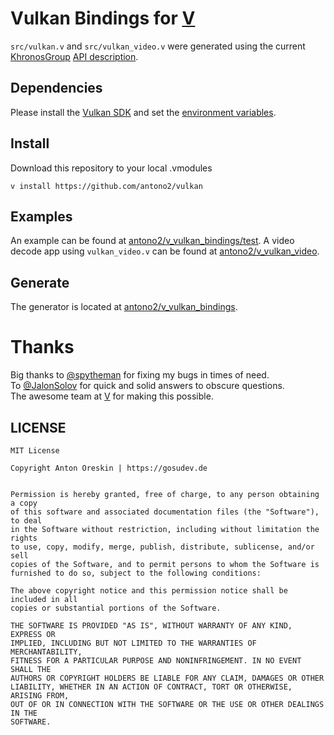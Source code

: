 

# Vulkan Bindings for [V](https://vlang.io/)
`src/vulkan.v` and `src/vulkan_video.v` were generated using the current [KhronosGroup](https://github.com/KhronosGroup/) [API description](https://github.com/KhronosGroup/Vulkan-Docs/blob/main/xml/vk.xml).

## Dependencies
Please install the [Vulkan SDK](https://vulkan.lunarg.com/sdk/home) and set the [environment variables](https://vulkan.lunarg.com/doc/sdk/latest/linux/getting_started.html).

## Install
 Download this repository to your local .vmodules
```
v install https://github.com/antono2/vulkan
```

## Examples
An example can be found at  [antono2/v_vulkan_bindings/test](https://github.com/antono2/v_vulkan_bindings/tree/master/test).
A video decode app using `vulkan_video.v` can be found at [antono2/v_vulkan_video](https://github.com/antono2/v_vulkan_video).

## Generate
The generator is located at [antono2/v_vulkan_bindings](https://github.com/antono2/v_vulkan_bindings).

# Thanks
Big thanks to [@spytheman](https://github.com/spytheman) for fixing my bugs in times of need.</br>
To [@JalonSolov](https://github.com/JalonSolov) for quick and solid answers to obscure questions.</br>
The awesome team at [V](https://vlang.io/) for making this possible.

## LICENSE

```
MIT License

Copyright Anton Oreskin | https://gosudev.de


Permission is hereby granted, free of charge, to any person obtaining a copy
of this software and associated documentation files (the "Software"), to deal
in the Software without restriction, including without limitation the rights
to use, copy, modify, merge, publish, distribute, sublicense, and/or sell
copies of the Software, and to permit persons to whom the Software is
furnished to do so, subject to the following conditions:

The above copyright notice and this permission notice shall be included in all
copies or substantial portions of the Software.

THE SOFTWARE IS PROVIDED "AS IS", WITHOUT WARRANTY OF ANY KIND, EXPRESS OR
IMPLIED, INCLUDING BUT NOT LIMITED TO THE WARRANTIES OF MERCHANTABILITY,
FITNESS FOR A PARTICULAR PURPOSE AND NONINFRINGEMENT. IN NO EVENT SHALL THE
AUTHORS OR COPYRIGHT HOLDERS BE LIABLE FOR ANY CLAIM, DAMAGES OR OTHER
LIABILITY, WHETHER IN AN ACTION OF CONTRACT, TORT OR OTHERWISE, ARISING FROM,
OUT OF OR IN CONNECTION WITH THE SOFTWARE OR THE USE OR OTHER DEALINGS IN THE
SOFTWARE.
```

